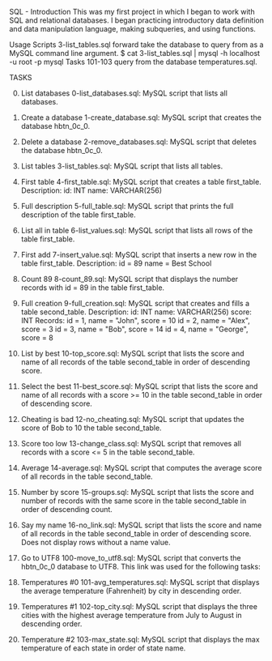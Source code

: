 SQL - Introduction
This was my first project in which I began to work with SQL and relational databases. I began practicing introductory data definition and data manipulation language, making subqueries, and using functions.

Usage
Scripts 3-list_tables.sql forward take the database to query from as a MySQL command line argument.
$ cat 3-list_tables.sql | mysql -h localhost -u root -p mysql
Tasks 101-103 query from the database temperatures.sql.

TASKS

0. List databases
0-list_databases.sql: MySQL script that lists all databases.

1. Create a database
1-create_database.sql: MySQL script that creates the database hbtn_0c_0.

2. Delete a database
2-remove_databases.sql: MySQL script that deletes the database hbtn_0c_0.

3. List tables
3-list_tables.sql: MySQL script that lists all tables.

4. First table
4-first_table.sql: MySQL script that creates a table first_table.
Description:
id: INT
name: VARCHAR(256)

5. Full description
5-full_table.sql: MySQL script that prints the full description of the table first_table.

6. List all in table
6-list_values.sql: MySQL script that lists all rows of the table first_table.

7. First add
7-insert_value.sql: MySQL script that inserts a new row in the table first_table.
Description:
id = 89
name = Best School

8. Count 89
8-count_89.sql: MySQL script that displays the number records with id = 89 in the table first_table.

9. Full creation
9-full_creation.sql: MySQL script that creates and fills a table second_table.
Description:
id: INT
name: VARCHAR(256)
score: INT
Records:
id = 1, name = "John", score = 10
id = 2, name = "Alex", score = 3
id = 3, name = "Bob", score = 14
id = 4, name = "George", score = 8

10. List by best
10-top_score.sql: MySQL script that lists the score and name of all records of the table second_table in order of descending score.

11. Select the best
11-best_score.sql: MySQL script that lists the score and name of all records with a score >= 10 in the table second_table in order of descending score.

12. Cheating is bad
12-no_cheating.sql: MySQL script that updates the score of Bob to 10 the table second_table.

13. Score too low
13-change_class.sql: MySQL script that removes all records with a score <= 5 in the table second_table.

14. Average
14-average.sql: MySQL script that computes the average score of all records in the table second_table.

15. Number by score
15-groups.sql: MySQL script that lists the score and number of records with the same score in the table second_table in order of descending count.

16. Say my name
16-no_link.sql: MySQL script that lists the score and name of all records in the table second_table in order of descending score.
Does not display rows without a name value.

17. Go to UTF8
100-move_to_utf8.sql: MySQL script that converts the hbtn_0c_0 database to UTF8.
This link was used for the following tasks:

18. Temperatures #0
101-avg_temperatures.sql: MySQL script that displays the average temperature (Fahrenheit) by city in descending order.

19. Temperatures #1
102-top_city.sql: MySQL script that displays the three cities with the highest average temperature from July to August in descending order.

20. Temperature #2
103-max_state.sql: MySQL script that displays the max temperature of each state in order of state name.
